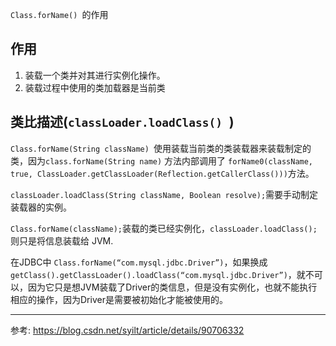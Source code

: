 `Class.forName() `的作用

## 作用

1. 装载一个类并对其进行实例化操作。
2. 装载过程中使用的类加载器是当前类



## 类比描述(`classLoader.loadClass() `)



`Class.forName(String className) `使用装载当前类的类装载器来装载制定的类，因为`class.forName(String name)` 方法内部调用了 `forName0(className, true, ClassLoader.getClassLoader(Reflection.getCallerClass()))`方法。



`classLoader.loadClass(String className, Boolean resolve);`需要手动制定装载器的实例。



`Class.forName(className);`装载的类已经实例化，`classLoader.loadClass(); `则只是将信息装载给 JVM. 

在JDBC中 `Class.forName(“com.mysql.jdbc.Driver”)`，如果换成`getClass().getClassLoader().loadClass(“com.mysql.jdbc.Driver”)`，就不可以，因为它只是想JVM装载了Driver的类信息，但是没有实例化，也就不能执行相应的操作，因为Driver是需要被初始化才能被使用的。

---

参考: <https://blog.csdn.net/syilt/article/details/90706332>
